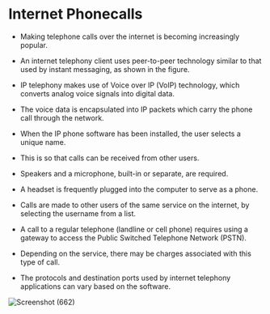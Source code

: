 # Internet Phonecalls

- Making telephone calls over the internet is becoming increasingly popular. 
- An internet telephony client uses peer-to-peer technology similar to that used by instant messaging, as shown in the figure. 
- IP telephony makes use of Voice over IP (VoIP) technology, which converts analog voice signals into digital data. 
- The voice data is encapsulated into IP packets which carry the phone call through the network.

- When the IP phone software has been installed, the user selects a unique name. 
- This is so that calls can be received from other users. 
- Speakers and a microphone, built-in or separate, are required. 
- A headset is frequently plugged into the computer to serve as a phone.

- Calls are made to other users of the same service on the internet, by selecting the username from a list. 
- A call to a regular telephone (landline or cell phone) requires using a gateway to access the Public Switched Telephone Network (PSTN). 
- Depending on the service, there may be charges associated with this type of call. 
- The protocols and destination ports used by internet telephony applications can vary based on the software.

![Screenshot (662)](https://user-images.githubusercontent.com/63872951/174450052-b24e6b8c-794c-4f7b-bbc9-10c0c852033b.png)

